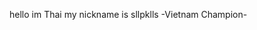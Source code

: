 hello im Thai
my nickname is sllpklls
-Vietnam Champion-

<!---
sllpklls/sllpklls is a ✨ special ✨ repository because its `README.md` (this file) appears on your GitHub profile.
You can click the Preview link to take a look at your changes.
--->
